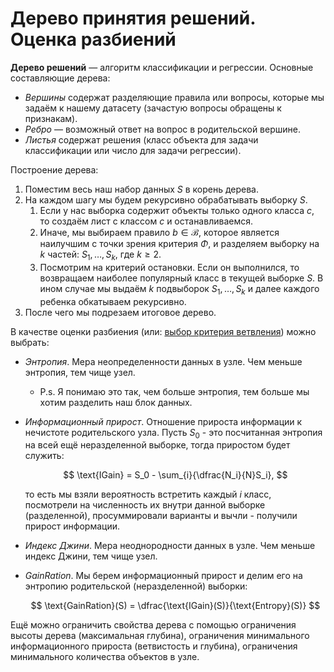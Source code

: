 # Дерево принятия решений. Оценка разбиений

**Дерево решений** — алгоритм классификации и регрессии. Основные составляющие дерева:

- *Вершины* содержат разделяющие правила или вопросы, которые мы задаём к нашему датасету (зачастую вопросы обращены к признакам).
- *Ребро* — возможный ответ на вопрос в родительской вершине.
- *Листья* содержат решения (класс объекта для задачи классификации или число для задачи регрессии).

Построение дерева:

1. Поместим весь наш набор данных $S$ в корень дерева.
2. На каждом шагу мы будем рекурсивно обрабатывать выборку $S$.
   1. Если у нас выборка содержит объекты только одного класса $c$, то создаём лист с классом $c$ и останавливаемся.
   2. Иначе, мы выбираем правило $b \in \mathcal{B}$, которое является наилучшим с точки зрения критерия $\Phi$, и разделяем выборку на $k$ частей: $S_1,\,\ldots,\,S_k$, где $k \geqslant 2$.
   3. Посмотрим на критерий остановки. Если он выполнился, то возвращаем наиболее популярный класс в текущей выборке $S$. В ином случае мы выдаём $k$ подвыборок $S_1,\,\ldots,\,S_k$ и далее каждого ребенка обкатываем рекурсивно.
3. После чего мы подрезаем итоговое дерево.

В качестве оценки разбиения (или: [выбор критерия ветвления](../lectures/L6-DecisionTree.md#выбор-критерия-ветвления)) можно выбрать:

- *Энтропия*. Мера неопределенности данных в узле. Чем меньше энтропия, тем чище узел.
  - P.s. Я понимаю это так, чем больше энтропия, тем больше мы хотим разделить наш блок данных.

- *Информационный прирост*. Отношение прироста информации к нечистоте родительского узла. Пусть $S_0$ - это посчитанная энтропия на всей ещё неразделенной выборке, тогда приростом будет служить:

  $$
    \text{IGain} = S_0 - \sum_{i}{\dfrac{N_i}{N}S_i},
  $$

  то есть мы взяли вероятность встретить каждый $i$ класс, посмотрели на численность их внутри данной выборке (разделенной), просуммировали варианты и вычли - получили прирост информации.

- *Индекс Джини*. Мера неоднородности данных в узле. Чем меньше индекс Джини, тем чище узел.
- *GainRation*. Мы берем информационный прирост и делим его на энтропию родительской (неразделенной) выборки:

  $$
    \text{GainRation}(S) = \dfrac{\text{IGain}(S)}{\text{Entropy}(S)}
  $$

Ещё можно ограничить свойства дерева с помощью ограничения высоты дерева (максимальная глубина), ограничения минимального информационного прироста (ветвистость и глубина), ограничения минимального количества объектов в узле.
